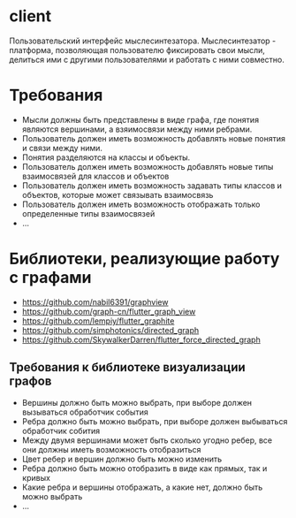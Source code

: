 # client

Пользовательский интерфейс мыслесинтезатора.
Мыслесинтезатор - платформа, позволяющая пользователю фиксировать свои мысли, делиться ими с другими пользователями и работать с ними совместно.

# Требования
- Мысли должны быть представлены в виде графа, где понятия являются вершинами, а взяимосвязи между ними ребрами.
- Пользователь должен иметь возможность добавлять новые понятия и связи между ними.
- Понятия разделяются на классы и объекты.
- Пользователь должен иметь возможность добавлять новые типы взаимосвязей для классов и объектов
- Пользователь должен иметь возможность задавать типы классов и объектов, которые может связывать взаимосвязь
- Пользователь должен иметь возможность отображать только определенные типы взаимосвязей
- ...

# Библиотеки, реализующие работу с графами
- https://github.com/nabil6391/graphview
- https://github.com/graph-cn/flutter_graph_view
- https://github.com/lempiy/flutter_graphite
- https://github.com/simphotonics/directed_graph
- https://github.com/SkywalkerDarren/flutter_force_directed_graph

## Требования к библиотеке визуализации графов
- Вершины должно быть можно выбрать, при выборе должен вызываться обработчик события
- Ребра должно быть можно выбрать, при выборе должен выбываться обработчик собития
- Между двумя вершинами может быть сколько угодно ребер, все они должны иметь возможность отобразиться
- Цвет ребер и вершин должно быть можно изменить
- Ребра должно быть можно отобразить в виде как прямых, так и кривых
- Какие ребра и вершины отображать, а какие нет, должно быть можно выбрать
- ...
